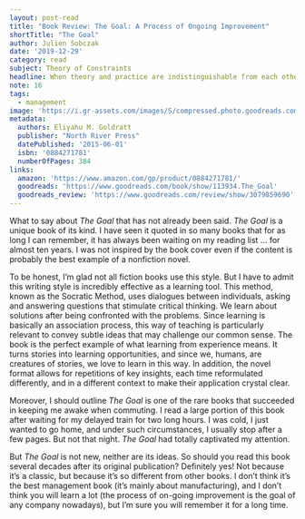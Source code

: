 ```yaml
---
layout: post-read
title: "Book Review: The Goal: A Process of Ongoing Improvement"
shortTitle: "The Goal"
author: Julien Sobczak
date: '2019-12-29'
category: read
subject: Theory of Constraints
headline: When theory and practice are indistinguishable from each other. Brilliant.
note: 16
tags:
  - management
image: 'https://i.gr-assets.com/images/S/compressed.photo.goodreads.com/books/1475538019l/113934._SY475_.jpg'
metadata:
  authors: Eliyahu M. Goldratt
  publisher: "North River Press"
  datePublished: '2015-06-01'
  isbn: '0884271781'
  numberOfPages: 384
links:
  amazon: 'https://www.amazon.com/gp/product/0884271781/'
  goodreads: 'https://www.goodreads.com/book/show/113934.The_Goal'
  goodreads_review: 'https://www.goodreads.com/review/show/3079859690'
---
```


What to say about _The Goal_ that has not already been said. *The Goal* is a unique book of its kind. I have seen it quoted in so many books that for as long I can remember, it has always been waiting on my reading list ... for almost ten years. I was not inspired by the book cover even if the content is probably the best example of a nonfiction novel.

To be honest, I’m glad not all fiction books use this style. But I have to admit this writing style is incredibly effective as a learning tool. This method, known as the Socratic Method, uses dialogues between individuals, asking and answering questions that stimulate critical thinking. We learn about solutions after being confronted with the problems. Since learning is basically an association process, this way of teaching is particularly relevant to convey subtle ideas that may challenge our common sense. The book is the perfect example of what learning from experience means. It turns stories into learning opportunities, and since we, humans, are creatures of stories, we love to learn in this way. In addition, the novel format allows for repetitions of key insights, each time reformulated differently, and in a different context to make their application crystal clear.

Moreover, I should outline _The Goal_ is one of the rare books that succeeded in keeping me awake when commuting. I read a large portion of this book after waiting for my delayed train for two long hours. I was cold, I just wanted to go home, and under such circumstances, I usually stop after a few pages. But not that night. _The Goal_ had totally captivated my attention.

But *The Goal* is not new, neither are its ideas. So should you read this book several decades after its original publication? Definitely yes! Not because it’s a classic, but because it’s so different from other books. I don’t think it’s the best management book (it’s mainly about manufacturing), and I don’t think you will learn a lot (the process of on-going improvement is the goal of any company nowadays), but I’m sure you will remember it for a long time.
